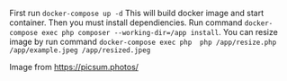 First run `docker-compose up -d`
This will build docker image and start container.
Then you must install dependiencies.
Run command `docker-compose exec php composer --working-dir=/app install`.
You can resize image by run command `docker-compose exec php  php /app/resize.php /app/example.jpeg /app/resized.jpeg`

Image from https://picsum.photos/